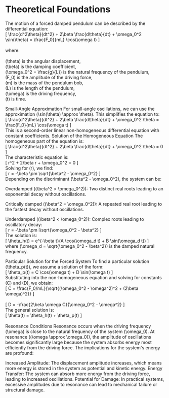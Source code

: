 # Theoretical Foundations

The motion of a forced damped pendulum can be described by the differential equation:<br/>
[
\frac{d^2\theta}{dt^2} + 2\beta \frac{d\theta}{dt} + \omega_0^2 \sin(\theta) = \frac{F_0}{mL} \cos(\omega t)
]<br/><br/>
where:
<br/><br/>
(\theta) is the angular displacement,<br/>
(\beta) is the damping coefficient,<br/>
(\omega_0^2 = \frac{g}{L}) is the natural frequency of the pendulum,<br/>
(F_0) is the amplitude of the driving force,<br/>
(m) is the mass of the pendulum bob,<br/>
(L) is the length of the pendulum,<br/>
(\omega) is the driving frequency,<br/>
(t) is time.

Small-Angle Approximation
For small-angle oscillations, we can use the approximation (\sin(\theta) \approx \theta). This simplifies the equation to:<br/>
[
\frac{d^2\theta}{dt^2} + 2\beta \frac{d\theta}{dt} + \omega_0^2 \theta = \frac{F_0}{mL} \cos(\omega t)
]<br/>
This is a second-order linear non-homogeneous differential equation with constant coefficients.
Solution of the Homogeneous Equation
The homogeneous part of the equation is:<br/>
[
\frac{d^2\theta}{dt^2} + 2\beta \frac{d\theta}{dt} + \omega_0^2 \theta = 0
]<br/>
The characteristic equation is:<br/>
[
r^2 + 2\beta r + \omega_0^2 = 0
]<br/>
Solving for (r), we find:<br/>
[
r = -\beta \pm \sqrt{\beta^2 - \omega_0^2}
]<br/>
Depending on the discriminant (\beta^2 - \omega_0^2), the system can be:

Overdamped ((\beta^2 > \omega_0^2)): Two distinct real roots leading to an exponential decay without oscillations.

Critically damped ((\beta^2 = \omega_0^2)): A repeated real root leading to the fastest decay without oscillations.

Underdamped ((\beta^2 < \omega_0^2)): Complex roots leading to oscillatory decay:<br/>
[
r = -\beta \pm i\sqrt{\omega_0^2 - \beta^2}
]<br/>
The solution is:<br/>
[
\theta_h(t) = e^{-\beta t}(A \cos(\omega_d t) + B \sin(\omega_d t))
]<br/>
where (\omega_d = \sqrt{\omega_0^2 - \beta^2}) is the damped natural frequency.


Particular Solution for the Forced System
To find a particular solution (\theta_p(t)), we assume a solution of the form:<br/>
[
\theta_p(t) = C \cos(\omega t) + D \sin(\omega t)
]<br/>
Substituting into the non-homogeneous equation and solving for constants (C) and (D), we obtain:<br/>
[
C = \frac{F_0/mL}{\sqrt{(\omega_0^2 - \omega^2)^2 + (2\beta \omega)^2}}
]<br/><br/>
[
D = -\frac{2\beta \omega C}{\omega_0^2 - \omega^2}
]<br/>
The general solution is:<br/>
[
\theta(t) = \theta_h(t) + \theta_p(t)
]<br/><br/>
Resonance Conditions
Resonance occurs when the driving frequency (\omega) is close to the natural frequency of the system (\omega_0). At resonance ((\omega \approx \omega_0)), the amplitude of oscillations becomes significantly large because the system absorbs energy most efficiently from the driving force.
The implications for the system's energy are profound:

Increased Amplitude: The displacement amplitude increases, which means more energy is stored in the system as potential and kinetic energy.
Energy Transfer: The system can absorb more energy from the driving force, leading to increased oscillations.
Potential for Damage: In practical systems, excessive amplitudes due to resonance can lead to mechanical failure or structural damage.
